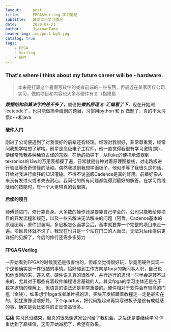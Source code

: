 ```yaml
---
layout:     post
title:      FPGA&Verilog 学习笔记
subtitle:   暑期实习学习情况
date:       2020-07-21
author:     JiaxuanTang
header-img: img/post-bg3.jpg
catalog: true
tags:
    - FPGA
    - Verilog
    - 硬件
---
```


### That's where I think about my future career will be - hardware.

> 本来是打算这个暑假写软件的或者前端的一些东西，但最近在某家医疗公司实习，做的项目和内容也大多与硬件有关（指摸鱼

***数据结构和算法学的差不多了***，顺便把***微机原理*** 和 ***汇编看了下***，现在开始刷leetcode了，也只能做简单级别的题目，习惯用python 和 js 做题了，真的不太习惯c++和java.

#### 硬件入门
刚进了公司便遇到了对我很好的前辈还有经理。经理对我很好，非常尊重我，经常问我想学啥想了解啥。前辈是高级电子工程师，他一直觉得我很有学习激情(笑)，便经常教我各种稀奇古怪的东西。在他的指导下，从fluke的便携示波器到tekronics的13w的万用表都摸了遍，日常就是各种对着原理图接线，对电路板进行验证等奇奇怪怪的活动。偶然我提到我想学画板子，他似乎等了我很久这句话，开始对我进行疯狂的知识灌输。不得不说盗版Cadence是真的好用。前辈好像从来没有发过火或者失去耐心。我问他的所有问题都能得到最好的解答。在学习路线陡峭的技能时，有一个大佬带真的会很爽。

#### 后续的项目
师傅领进门，修行靠自身。大多数的操作还是要靠自己学会的。公司只能教给你项目的开发流程和规范，以及一些去解决无法解决的问题（阿哲。Cadence基本的原理图啊，原件封装啊，多层板怎么画学会后，基本就要靠一个完整的项目来走一遍。项目具体就不说了。我现在也只是一个站在门口的人而已，无法对后续提供更详细的见解了，今后的修行还需多多努力

#### FPGA与Verilog
一开始看到FPGA的时候我还是很害怕的，但却又觉得很好玩，毕竟用硬件实现一个逻辑确实是一件很酷的事情。恰好碰到工作方向是fpga的新同事入职，自己也和他很聊的来，遂入坑。硬件语言真的很难学，并行运行的思想一时半会是转不过来的，尤其对于那些有着软件编程语言基础的人。其实fpga的学习主体还是在于数字逻辑的理解上，但语言的语法还是非常重要的。硬件相对于软件会有较高的门槛（金钱），如果想学fpga或者单片机的话，买块开发板跟着教程走一走是最实在的，犹犹豫豫没啥好处。下个quartus，把代码跑起来再烧写进板子是很有成就感的事，确实是会比软件的正反馈高很多。

**后续**
实习还没结束，但真的很感谢这家公司给了我机会。之后还是要继续学习
体重达到了巅峰值，这周开始减肥了，希望有效果。
